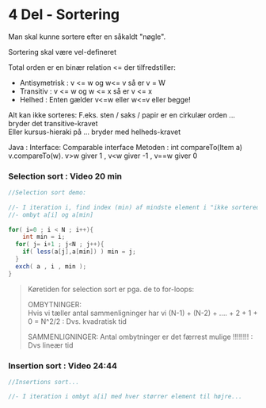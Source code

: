 # 4 Del - Sortering

Man skal kunne sortere efter en såkaldt "nøgle".

Sortering skal være vel-defineret

Total orden er en binær relation <= der tilfredstiller:
- Antisymetrisk : v <= w og w<= v så er v = W
- Transitiv : v <= w og w <= x så er v <= x
- Helhed : Enten gælder v<=w eller w<=v eller begge!

Alt kan ikke sorteres:
F.eks. sten / saks / papir er en cirkulær orden ...  bryder det transitive-kravet  
Eller kursus-hieraki på ... bryder med helheds-kravet

Java : 
Interface:  Comparable<Item> interface
Metoden : int compareTo(Item a) 
v.compareTo(w).    v>w  giver 1 , v<w giver -1 , v==w giver 0
                                      

                                      
### Selection sort : Video 20 min

                                      
```java
//Selection sort demo:
                                      
//- I iteration i, find index (min) af mindste element i "ikke sorterede del af arrayet"
//- ombyt a[i] og a[min]                                                                          
                                      
for( i=0 ; i < N ; i++){
    int min = i;
  for( j= i+1 ; j<N ; j++){
    if( less(a[j],a[min]) ) min = j;                
  }
  exch( a , i , min );                    
}                                                                            
```                                      

> Køretiden for selection sort er pga. de to for-loops:     
>
>OMBYTNINGER:  
> Hvis vi tæller antal sammenligninger har vi
>(N-1) + (N-2) + .... + 2 + 1 + 0 = N^2/2  : Dvs. kvadratisk tid  
>
>SAMMENLIGNINGER:
>Antal ombytninger er det færrest mulige !!!!!!!! : Dvs lineær tid                   

                    
### Insertion sort : Video 24:44
  
```java
//Insertions sort...

//- I iteration i ombyt a[i] med hver størrer element til højre...
  

```  

  
                                      
                                      
                                      
